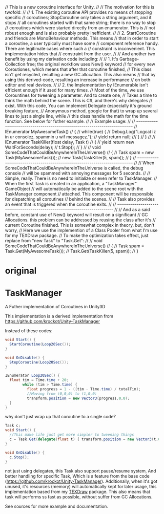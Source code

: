 
// This is a new coroutine interface for Unity.
//
// The motivation for this is twofold:
//
// 1. The existing coroutine API provides no means of stopping specific
//    coroutines; StopCoroutine only takes a string argument, and it stops
//    all coroutines started with that same string; there is no way to stop
//    coroutines which were started directly from an enumerator.  This is
//    not robust enough and is also probably pretty inefficient.
//
// 2. StartCoroutine and friends are MonoBehaviour methods.  This means
//    that in order to start a coroutine, a user typically must have some
//    component reference handy.  There are legitimate cases where such a
//    constraint is inconvenient.  This implementation hides that
//    constraint from the user.
//
// And another two benefit by using my derivation code including:
//
// 1. It's Garbage-Collection free; the original workflow uses New() keyword
//    for every new Coroutiones, which means that after that coroutine finished,
//    This class isn't get recycled, resulting a new GC allocation. This also means
//    that by using this derived-code, resulting an increase in performance
//    on both editor and real devices.
//
// 2. the Implementation by IEnumerable isn't efficient enough if it used for many times.
//    Most of the time, we use Corountines for tweening a parameter. And to create one,
//    Takes a time to think the math behind the scene. This is C#, and there's why delegates
//    exist. With this code, You can implement Delegate (especially it's ground breaking feature,
//    Anonymous method, google for that) to wrap up several lines to just a single line, while
//    this class handle the math for the time function. See below for futher example.
//
// Example usage:
//
// ----------------------------------------------------------------------------
// IEnumerator MyAwesomeTask()
// {
//     while(true) {
//         Debug.Log("Logcat iz in ur consolez, spammin u wif messagez.");
//         yield return null;
///    }
// }
//
// IEnumerator TaskKiller(float delay, Task t)
// {
//     yield return new WaitForSeconds(delay);
//     t.Stop();
// }
//
// void SomeCodeThatCouldBeAnywhereInTheUniverse()
// {
//     Task spam = new Task(MyAwesomeTask());
//     new Task(TaskKiller(5, spam));
// }
// ----------------------------------------------------------------------------
//
// When SomeCodeThatCouldBeAnywhereInTheUniverse is called, the debug console
// will be spammed with annoying messages for 5 seconds.
//
// Simple, really.  There is no need to initialize or even refer to TaskManager.
// When the first Task is created in an application, a "TaskManager" GameObject
// will automatically be added to the scene root with the TaskManager component
// attached.  This component will be responsible for dispatching all coroutines
// behind the scenes.
//
// Task also provides an event that is triggered when the coroutine exits.
//
// ----------------------------------------------------------------------------
//
// And as a said before, constant use of New() keyword will result on a significant
// GC Allocations. this problem can be addressed by reusing the class after it's
// current Coroutine finished. This is somewhat complex in theory, but, don't worry,
// Here we use the implemention of a Class Pooler from what I'm use for my TEXDraw package.
// To make the optimization takes effect, just replace from "new Task" to "Task.Get":
//
// void SomeCodeThatCouldBeAnywhereInTheUniverse()
// {
//     Task spam = Task.Get(MyAwesomeTask());
//     Task.Get(TaskKiller(5, spam));
// }

# original

# TaskManager
A Futher implementation of Coroutines in Unity3D

This implementation is a derived implementation from 
https://github.com/krockot/Unity-TaskManager

Instead of these codes:

```C#
void Start() {
  StartCoroutine(Loop20Sec());
}

void OnDisable() {
  StopCoroutine(Loop20Sec());
}

IEnumerator Loop20Sec() {
  float tim = Time.time + 20;
		while (tim > Time.time) {
		  float progress = 1 - ((tim - Time.time) / totalTim);
		  //Moving from (0,0,0) to (1,0,0)
		  transform.position = new Vector3(progress,0,0);
  }
}
```

why don't just wrap up that coroutine to a single code?

```C#
Task c;
void Start() {
  //This make life just get more simpler to tweening things
  c = Task.Get(delegate(float t) { transform.position = new Vector3(t,0,0); }, 20);
}

void OnDisable() {
  c.Stop();
}
```
not just using delegates, this Task also support pause/resume system, And better handling for specific Task,
Which is a feature from the base code (https://github.com/krockot/Unity-TaskManager). Additionally, when it's 
got unused, it's resources (memory) will automatically kept for later usage, this implementation based from my
[TEXDraw](http://u3d.as/mFe) package. This also means that task will performs ss fast as possible, without 
suffer from GC Allocations.

See sources for more example and documentation.
